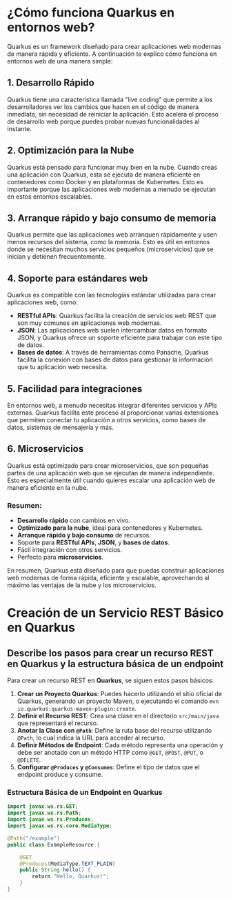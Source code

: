 # ¿Cómo funciona Quarkus en entornos web?

Quarkus es un framework diseñado para crear aplicaciones web modernas de manera rápida y eficiente. A continuación te explico cómo funciona en entornos web de una manera simple:

## 1. **Desarrollo Rápido**
Quarkus tiene una característica llamada "live coding" que permite a los desarrolladores ver los cambios que hacen en el código de manera inmediata, sin necesidad de reiniciar la aplicación. Esto acelera el proceso de desarrollo web porque puedes probar nuevas funcionalidades al instante.

## 2. **Optimización para la Nube**
Quarkus está pensado para funcionar muy bien en la nube. Cuando creas una aplicación con Quarkus, esta se ejecuta de manera eficiente en contenedores como Docker y en plataformas de Kubernetes. Esto es importante porque las aplicaciones web modernas a menudo se ejecutan en estos entornos escalables.

## 3. **Arranque rápido y bajo consumo de memoria**
Quarkus permite que las aplicaciones web arranquen rápidamente y usen menos recursos del sistema, como la memoria. Esto es útil en entornos donde se necesitan muchos servicios pequeños (microservicios) que se inician y detienen frecuentemente.

## 4. **Soporte para estándares web**
Quarkus es compatible con las tecnologías estándar utilizadas para crear aplicaciones web, como:
   - **RESTful APIs**: Quarkus facilita la creación de servicios web REST que son muy comunes en aplicaciones web modernas.
   - **JSON**: Las aplicaciones web suelen intercambiar datos en formato JSON, y Quarkus ofrece un soporte eficiente para trabajar con este tipo de datos.
   - **Bases de datos**: A través de herramientas como Panache, Quarkus facilita la conexión con bases de datos para gestionar la información que tu aplicación web necesita.

## 5. **Facilidad para integraciones**
En entornos web, a menudo necesitas integrar diferentes servicios y APIs externas. Quarkus facilita este proceso al proporcionar varias extensiones que permiten conectar tu aplicación a otros servicios, como bases de datos, sistemas de mensajería y más.

## 6. **Microservicios**
Quarkus está optimizado para crear microservicios, que son pequeñas partes de una aplicación web que se ejecutan de manera independiente. Esto es especialmente útil cuando quieres escalar una aplicación web de manera eficiente en la nube.

### Resumen:
- **Desarrollo rápido** con cambios en vivo.
- **Optimizado para la nube**, ideal para contenedores y Kubernetes.
- **Arranque rápido y bajo consumo** de recursos.
- Soporte para **RESTful APIs**, **JSON**, y **bases de datos**.
- Fácil integración con otros servicios.
- Perfecto para **microservicios**.

En resumen, Quarkus está diseñado para que puedas construir aplicaciones web modernas de forma rápida, eficiente y escalable, aprovechando al máximo las ventajas de la nube y los microservicios.




# Creación de un Servicio REST Básico en Quarkus

## Describe los pasos para crear un recurso REST en Quarkus y la estructura básica de un endpoint

Para crear un recurso REST en **Quarkus**, se siguen estos pasos básicos:

1. **Crear un Proyecto Quarkus**: Puedes hacerlo utilizando el sitio oficial de Quarkus, generando un proyecto Maven, o ejecutando el comando `mvn io.quarkus:quarkus-maven-plugin:create`.
2. **Definir el Recurso REST**: Crea una clase en el directorio `src/main/java` que representará el recurso.
3. **Anotar la Clase con `@Path`**: Define la ruta base del recurso utilizando `@Path`, lo cual indica la URL para acceder al recurso.
4. **Definir Métodos de Endpoint**: Cada método representa una operación y debe ser anotado con un método HTTP como `@GET`, `@POST`, `@PUT`, o `@DELETE`.
5. **Configurar `@Produces` y `@Consumes`**: Define el tipo de datos que el endpoint produce y consume.

### Estructura Básica de un Endpoint en Quarkus

```java
import javax.ws.rs.GET;
import javax.ws.rs.Path;
import javax.ws.rs.Produces;
import javax.ws.rs.core.MediaType;

@Path("/example")
public class ExampleResource {

    @GET
    @Produces(MediaType.TEXT_PLAIN)
    public String hello() {
        return "Hello, Quarkus!";
    }
}

